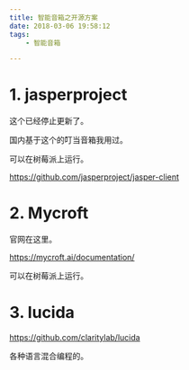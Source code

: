 ```yaml
---
title: 智能音箱之开源方案
date: 2018-03-06 19:58:12
tags:
	- 智能音箱

---
```




# 1. jasperproject

这个已经停止更新了。

国内基于这个的叮当音箱我用过。

可以在树莓派上运行。

https://github.com/jasperproject/jasper-client



# 2. Mycroft 

官网在这里。

https://mycroft.ai/documentation/

可以在树莓派上运行。



# 3. lucida

https://github.com/claritylab/lucida

各种语言混合编程的。



